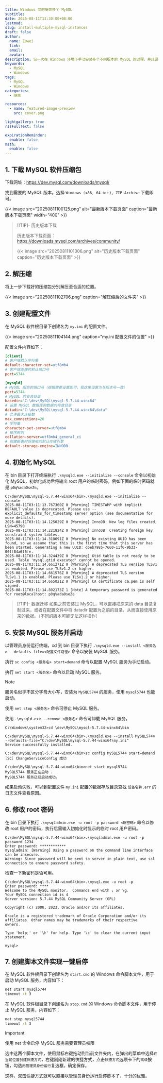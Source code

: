 ```yaml
---
title: Windows 同时安装多个 MySQL
subtitle:
date: 2025-08-11T13:30:00+08:00
lastmod:
slug: install-multiple-mysql-instances
draft: false
author:
  name: Zuwei
  link:
  email:
  avatar:
description: 记一次在 Windows 环境下手动安装多个不同版本的 MySQL 的过程，并且设置手动启动服务，避免长时间占用后台资源。
keywords:
  - MySQL
  - Windows
tags:
  - MySQL
  - Windows
categories:
  - 随笔

resources:
  - name: featured-image-preview
    src: cover.png

lightgallery: true
rssFullText: false

expirationReminder:
  enable: false
math:
  enable: false
---
```


<!--more-->

## 1. 下载 MySQL 软件压缩包

下载网址：<https://dev.mysql.com/downloads/mysql/>

找到需要的 MySQL 版本，选择 `Windows (x86, 64-bit), ZIP Archive` 下载即可。

{{< image src="20250811100125.png" alt="最新版本下载页面" caption="最新版本下载页面" width="400" >}}

> [!TIP]- 历史版本下载
>
> 历史版本下载页面：<https://downloads.mysql.com/archives/community/>
>
> {{< image src="20250811101306.png" alt="历史版本下载页面" caption="历史版本下载页面" >}}

## 2. 解压缩

将上一步下载好的压缩包分别解压至合适的位置。

{{< image src="20250811102706.png" caption="解压缩后的文件夹" >}}

## 3. 创建配置文件

在 MySQL 软件根目录下创建名为 `my.ini` 的配置文件。

{{< image src="20250811104144.png" caption="my.ini 配置文件的位置" >}}

配置文件内容如下：

```ini
[client]
# 客户端默认字符集
default-character-set=utf8mb4
# 客户端连接的默认端口号
port=5744

[mysqld]
# MySQL 服务的端口号（根据需要设置即可，我这里设置为与版本号一致）
port=5744
# MySQL 的安装目录
basedir="C:\dev\MySQL\mysql-5.7.44-winx64"
# 设置 MySQL 数据库的数据的存放目录
datadir="C:\dev\MySQL\mysql-5.7.44-winx64\data"
# 允许最大连接数
max_connections=20
# 字符集
character-set-server=utf8mb4
# 排序规则
collation-server=utf8mb4_general_ci
# 创建新表时将使用的默认存储引擎
default-storage-engine=INNODB
```

## 4. 初始化 MySQL

在 bin 目录下打开终端执行 `.\mysqld.exe --initialize --console` 命令以初始化 MySQL，初始化成功后将输出 root 用户的临时密码。例如下面的临时密码就是 `p0q%adaOseZe`。

```null
C:\dev\MySQL\mysql-5.7.44-winx64\bin>.\mysqld.exe --initialize --console
2025-08-11T03:11:13.767360Z 0 [Warning] TIMESTAMP with implicit DEFAULT value is deprecated. Please use --explicit_defaults_for_timestamp server option (see documentation for more details).
2025-08-11T03:11:14.125029Z 0 [Warning] InnoDB: New log files created, LSN=45790
2025-08-11T03:11:14.221824Z 0 [Warning] InnoDB: Creating foreign key constraint system tables.
2025-08-11T03:11:14.318691Z 0 [Warning] No existing UUID has been found, so we assume that this is the first time that this server has been started. Generating a new UUID: d6eb798b-7660-11f0-9b33-00ff84a6f5fe.
2025-08-11T03:11:14.324439Z 0 [Warning] Gtid table is not ready to be used. Table 'mysql.gtid_executed' cannot be opened.
2025-08-11T03:11:14.661271Z 0 [Warning] A deprecated TLS version TLSv1 is enabled. Please use TLSv1.2 or higher.
2025-08-11T03:11:14.661576Z 0 [Warning] A deprecated TLS version TLSv1.1 is enabled. Please use TLSv1.2 or higher.
2025-08-11T03:11:14.665021Z 0 [Warning] CA certificate ca.pem is self signed.
2025-08-11T03:11:14.802173Z 1 [Note] A temporary password is generated for root@localhost: p0q%adaOseZe
```

> [!TIP]- 数据迁移
> 如果之前安装过 MySQL，可以直接把原来的 data 目录复制过来，或者在配置文件中将 datadir 配置为之前的目录，从而直接使用原来的数据。（不同的版本可能无法这样操作）

## 5. 安装 MySQL 服务并启动

以管理员身份运行终端，cd 到 bin 目录下执行 `.\mysqld.exe --install <服务名> --defaults-file=<配置文件路径>` 命令以安装 MySQL 服务。

执行 `sc config <服务名> start=demand` 命令以配置 MySQL 服务为手动启动。

执行 `net start <服务名>` 命令以启动 MySQL 服务。

> [!NOTE]
> 服务名似乎不区分字母大小写，安装为 `MySQL5744` 的服务，使用 `mysql5744` 也能启动。
>
> 使用 `net stop <服务名>` 命令可停止 MySQL 服务。
>
> 使用 `.\mysqld.exe --remove <服务名>` 命令可卸载 MySQL 服务。

```null
C:\Windows\system32>cd \dev\MySQL\mysql-5.7.44-winx64\bin

C:\dev\MySQL\mysql-5.7.44-winx64\bin>.\mysqld.exe --install MySQL5744 --defaults-file="C:\dev\MySQL\mysql-5.7.44-winx64\my.ini"
Service successfully installed.

C:\dev\MySQL\mysql-5.7.44-winx64\bin>sc config MySQL5744 start=demand
[SC] ChangeServiceConfig 成功

C:\dev\MySQL\mysql-5.7.44-winx64\bin>net start mysql5744
MySQL5744 服务正在启动 .
MySQL5744 服务已经启动成功。
```

如果启动失败，可以到配置文件 `my.ini` 配置的数据存放目录查找 `设备名称.err` 的日志文件查看原因。

## 6. 修改 root 密码

在 bin 目录下执行 `.\mysqladmin.exe -u root -p password <新密码>` 命令以修改 root 用户的密码，执行后需输入初始化时显示的临时 root 用户密码。

```null
C:\dev\MySQL\mysql-5.7.44-winx64\bin>.\mysqladmin.exe -u root -p password 1234
Enter password: ************
mysqladmin: [Warning] Using a password on the command line interface can be insecure.
Warning: Since password will be sent to server in plain text, use ssl connection to ensure password safety.
```

检查一下新密码是否可用。

```null
C:\dev\MySQL\mysql-5.7.44-winx64\bin>.\mysql.exe -u root -p
Enter password: ****
Welcome to the MySQL monitor.  Commands end with ; or \g.
Your MySQL connection id is 4
Server version: 5.7.44 MySQL Community Server (GPL)

Copyright (c) 2000, 2023, Oracle and/or its affiliates.

Oracle is a registered trademark of Oracle Corporation and/or its
affiliates. Other names may be trademarks of their respective
owners.

Type 'help;' or '\h' for help. Type '\c' to clear the current input statement.

mysql>
```

## 7. 创建脚本文件实现一键启停

在 MySQL 软件根目录下创建名为 `start.cmd` 的 Windows 命令脚本文件，用于启动 MySQL 服务，内容如下：

```cmd
net start mysql5744
timeout /t 3
```

在 MySQL 软件根目录下创建名为 `stop.cmd` 的 Windows 命令脚本文件，用于停止 MySQL 服务，内容如下：

```cmd
net stop mysql5744
timeout /t 3
```

> [!IMPORTANT]
> 使用 net 命令启停 MySQL 服务需要管理员权限

选中这两个脚本文件，使用鼠标右键拖动到当前文件夹内，在弹出的菜单中选择`在当前位置创建快捷方式`，右键刚刚新建的快捷方式，点击`快捷方式`选项卡下的`高级`按钮，勾选`用管理员身份运行`复选框，确定保存。

这样，双击快捷方式就可以直接以管理员身份运行启停脚本了，十分的优雅。

